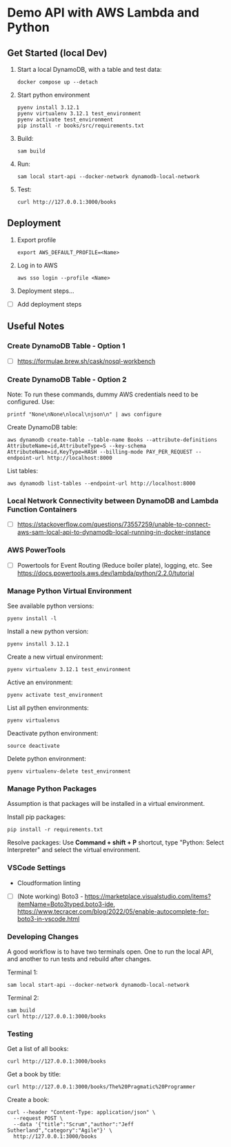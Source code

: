 # Demo API with AWS Lambda and Python


## Get Started (local Dev)
1. Start a local DynamoDB, with a table and test data:
    ```
    docker compose up --detach
    ```
1. Start python environment
    ```
    pyenv install 3.12.1
    pyenv virtualenv 3.12.1 test_environment
    pyenv activate test_environment
    pip install -r books/src/requirements.txt
    ```
1. Build:
    ```
    sam build
    ```
1. Run:
    ```
    sam local start-api --docker-network dynamodb-local-network
    ```
1. Test:
    ```
    curl http://127.0.0.1:3000/books
    ```


## Deployment
1. Export profile
    ```
    export AWS_DEFAULT_PROFILE=<Name>
    ```
1. Log in to AWS
    ```
    aws sso login --profile <Name>
    ```
1. Deployment steps...

- [ ] Add deployment steps

## Useful Notes

### Create DynamoDB Table - Option 1
- [ ] https://formulae.brew.sh/cask/nosql-workbench

### Create DynamoDB Table - Option 2
Note: To run these commands, dummy AWS credentials need to be configured.  Use:
```
printf "None\nNone\nlocal\njson\n" | aws configure
```

Create DynamoDB table:
```
aws dynamodb create-table --table-name Books --attribute-definitions AttributeName=id,AttributeType=S --key-schema AttributeName=id,KeyType=HASH --billing-mode PAY_PER_REQUEST --endpoint-url http://localhost:8000
```
List tables:
```
aws dynamodb list-tables --endpoint-url http://localhost:8000
```

### Local Network Connectivity between DynamoDB and Lambda Function Containers
- [ ] https://stackoverflow.com/questions/73557259/unable-to-connect-aws-sam-local-api-to-dynamodb-local-running-in-docker-instance

### AWS PowerTools
- [ ] Powertools for Event Routing (Reduce boiler plate), logging, etc. See https://docs.powertools.aws.dev/lambda/python/2.2.0/tutorial


### Manage Python Virtual Environment
See available python versions:
```
pyenv install -l
```

Install a new python version:
```
pyenv install 3.12.1
```

Create a new virtual environment:
```
pyenv virtualenv 3.12.1 test_environment
```

Active an environment:
```
pyenv activate test_environment
```

List all pythen environments:
```
pyenv virtualenvs
```

Deactivate python environment:
```
source deactivate
```

Delete python environment:
```
pyenv virtualenv-delete test_environment
```

### Manage Python Packages
Assumption is that packages will be installed in a virtual environment.

Install pip packages:
```
pip install -r requirements.txt
```

Resolve packages: Use **Command + shift + P** shortcut, type "Python: Select Interpreter" and select the virtual environment.


### VSCode Settings
- Cloudformation linting
- [ ] (Note working) Boto3 - https://marketplace.visualstudio.com/items?itemName=Boto3typed.boto3-ide, https://www.tecracer.com/blog/2022/05/enable-autocomplete-for-boto3-in-vscode.html

### Developing Changes
A good workflow is to have two terminals open.  One to run the local API, and another to run tests and rebuild after changes.

Terminal 1:
```
sam local start-api --docker-network dynamodb-local-network
```

Terminal 2:
```
sam build
curl http://127.0.0.1:3000/books
```

### Testing
Get a list of all books:
```
curl http://127.0.0.1:3000/books
```

Get a book by title:
```
curl http://127.0.0.1:3000/books/The%20Pragmatic%20Programmer
```

Create a book:
```
curl --header "Content-Type: application/json" \
  --request POST \
  --data '{"title":"Scrum","author":"Jeff Sutherland","category":"Agile"}' \
  http://127.0.0.1:3000/books
```